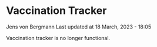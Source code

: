 Vaccination Tracker
================
Jens von Bergmann
Last updated at 18 March, 2023 - 18:05

Vaccination tracker is no longer functional.
